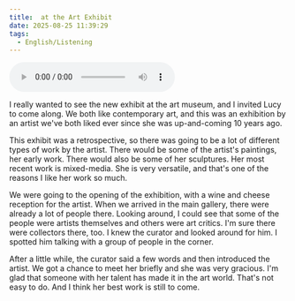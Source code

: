 ```yaml
---
title:  at the Art Exhibit
date: 2025-08-25 11:39:29
tags: 
  - English/Listening
---
```

<audio controls src="https://cx-onedrive.pages.dev/api/raw?path=/Polyglot/ESLPod/030-at-the-art-exhibit.mp3"></audio>

I really wanted to see the new exhibit at the art museum, and I invited Lucy to come along. We both like contemporary art, and this was an exhibition by an artist we've both liked ever since she was up-and-coming 10 years ago. 

This exhibit was a retrospective, so there was going to be a lot of different types of work by the artist. There would be some of the artist's paintings, her early work. There would also be some of her sculptures. Her most recent work is mixed-media. She is very versatile, and that's one of the reasons I like her work so much. 

We were going to the opening of the exhibition, with a wine and cheese reception for the artist. When we arrived in the main gallery, there were already a lot of people there. Looking around, I could see that some of the people were artists themselves and others were art critics. I'm sure there were collectors there, too. I knew the curator and looked around for him. I spotted him talking with a group of people in the corner. 

After a little while, the curator said a few words and then introduced the artist. We got a chance to meet her briefly and she was very gracious. I'm glad that someone with her talent has made it in the art world. That's not easy to do. And I think her best work is still to come.